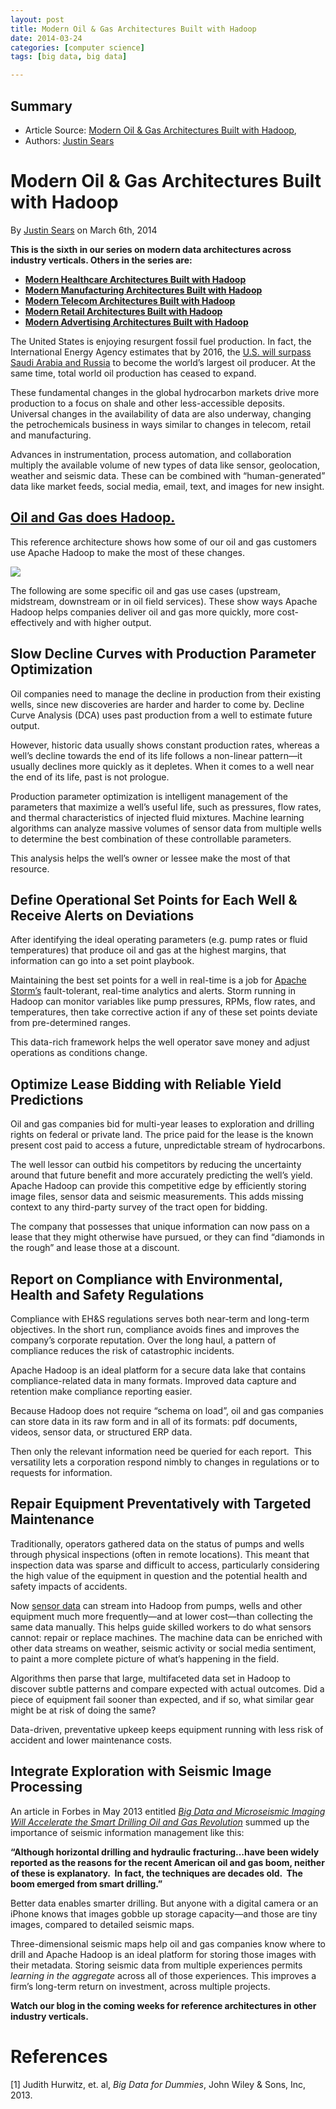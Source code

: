 ```yaml
---
layout: post
title: Modern Oil & Gas Architectures Built with Hadoop
date: 2014-03-24
categories: [computer science]
tags: [big data, big data]

---
```


## Summary

* Article Source: [Modern Oil & Gas Architectures Built with Hadoop](http://hortonworks.com/blog/modern-oil-gas-architectures-built-hadoop/), 
* Authors: [Justin
Sears](http://hortonworks.com/blog/author/jcsears/ "Posts by Justin Sears")

# Modern Oil & Gas Architectures Built with Hadoop 


By [Justin
Sears](http://hortonworks.com/blog/author/jcsears/ "Posts by Justin Sears")
on
March 6th, 2014

**This is the sixth in our series on modern data architectures across
industry verticals. Others in the series are:**

-   [**Modern Healthcare Architectures Built with
    Hadoop**](http://hortonworks.com/blog/modern-healthcare-architectures-built-with-hadoop/)
-   [**Modern Manufacturing Architectures Built with
    Hadoop**](http://hortonworks.com/blog/modern-manufacturing-architectures-built-hadoop/)
-   [**Modern Telecom Architectures Built with
    Hadoop**](http://hortonworks.com/blog/modern-telecom-architectures-built-hadoop)
-   [**Modern Retail Architectures Built with
    Hadoop**](http://hortonworks.com/blog/modern-retail-architectures-built-hadoop/)
-   [**Modern Advertising Architectures Built with
    Hadoop**](http://hortonworks.com/blog/modern-advertising-architectures-built-hadoop/)

The United States is enjoying resurgent fossil fuel production. In fact,
the International Energy Agency estimates that by 2016, the [U.S. will
surpass Saudi Arabia and Russia](http://www.cnbc.com/id/101190132) to
become the world’s largest oil producer. At the same time, total world
oil production has ceased to expand.

These fundamental changes in the global hydrocarbon markets drive more
production to a focus on shale and other less-accessible deposits.
Universal changes in the availability of data are also underway,
changing the petrochemicals business in ways similar to changes in
telecom, retail and manufacturing.

Advances in instrumentation, process automation, and collaboration
multiply the available volume of new types of data like sensor,
geolocation, weather and seismic data. These can be combined with
“human-generated” data like market feeds, social media, email, text, and
images for new insight.

## [Oil and Gas does Hadoop.](http://hortonworks.com/industry/oil-and-gas-does-hadoop/)

This reference architecture shows how some of our oil and gas customers
use Apache Hadoop to make the most of these changes.

[![](http://hortonworks.com/wp-content/uploads/2014/03/Oil-and-Gas-Ref-Arch.png)](http://hortonworks.com/industry/oil-and-gas-does-hadoop/)

The following are some specific oil and gas use cases (upstream,
midstream, downstream or in oil field services). These show ways Apache
Hadoop helps companies deliver oil and gas more quickly, more
cost-effectively and with higher output.

## Slow Decline Curves with Production Parameter Optimization

Oil companies need to manage the decline in production from their
existing wells, since new discoveries are harder and harder to come by.
Decline Curve Analysis (DCA) uses past production from a well to
estimate future output.

However, historic data usually shows constant production rates, whereas
a well’s decline towards the end of its life follows a non-linear
pattern—it usually declines more quickly as it depletes. When it comes
to a well near the end of its life, past is not prologue.

Production parameter optimization is intelligent management of the
parameters that maximize a well’s useful life, such as pressures, flow
rates, and thermal characteristics of injected fluid mixtures. Machine
learning algorithms can analyze massive volumes of sensor data from
multiple wells to determine the best combination of these controllable
parameters.

This analysis helps the well’s owner or lessee make the most of that
resource.

## Define Operational Set Points for Each Well & Receive Alerts on Deviations

After identifying the ideal operating parameters (e.g. pump rates or
fluid temperatures) that produce oil and gas at the highest margins,
that information can go into a set point playbook.

Maintaining the best set points for a well in real-time is a job for
[Apache Storm’s](http://hortonworks.com/hadoop/storm/) fault-tolerant,
real-time analytics and alerts. Storm running in Hadoop can monitor
variables like pump pressures, RPMs, flow rates, and temperatures, then
take corrective action if any of these set points deviate from
pre-determined ranges.

This data-rich framework helps the well operator save money and adjust
operations as conditions change.

## Optimize Lease Bidding with Reliable Yield Predictions

Oil and gas companies bid for multi-year leases to exploration and
drilling rights on federal or private land. The price paid for the lease
is the known present cost paid to access a future, unpredictable stream
of hydrocarbons.

The well lessor can outbid his competitors by reducing the uncertainty
around that future benefit and more accurately predicting the well’s
yield. Apache Hadoop can provide this competitive edge by efficiently
storing image files, sensor data and seismic measurements. This adds
missing context to any third-party survey of the tract open for bidding.

The company that possesses that unique information can now pass on a
lease that they might otherwise have pursued, or they can find “diamonds
in the rough” and lease those at a discount.

## Report on Compliance with Environmental, Health and Safety Regulations

Compliance with EH&S regulations serves both near-term and long-term
objectives. In the short run, compliance avoids fines and improves the
company’s corporate reputation. Over the long haul, a pattern of
compliance reduces the risk of catastrophic incidents.

Apache Hadoop is an ideal platform for a secure data lake that contains
compliance-related data in many formats. Improved data capture and
retention make compliance reporting easier.

Because Hadoop does not require “schema on load”, oil and gas companies
can store data in its raw form and in all of its formats: pdf documents,
videos, sensor data, or structured ERP data.

Then only the relevant information need be queried for each report.
 This versatility lets a corporation respond nimbly to changes in
regulations or to requests for information.

## Repair Equipment Preventatively with Targeted Maintenance

Traditionally, operators gathered data on the status of pumps and wells
through physical inspections (often in remote locations). This meant
that inspection data was sparse and difficult to access, particularly
considering the high value of the equipment in question and the
potential health and safety impacts of accidents.

Now [sensor
data](http://hortonworks.com/use-cases/sensor-data-hadoop-example/) can
stream into Hadoop from pumps, wells and other equipment much more
frequently—and at lower cost—than collecting the same data manually.
This helps guide skilled workers to do what sensors cannot: repair or
replace machines. The machine data can be enriched with other data
streams on weather, seismic activity or social media sentiment, to paint
a more complete picture of what’s happening in the field.

Algorithms then parse that large, multifaceted data set in Hadoop to
discover subtle patterns and compare expected with actual outcomes. Did
a piece of equipment fail sooner than expected, and if so, what similar
gear might be at risk of doing the same?

Data-driven, preventative upkeep keeps equipment running with less risk
of accident and lower maintenance costs.

## Integrate Exploration with Seismic Image Processing

An article in Forbes in May 2013 entitled [*Big Data and Microseismic
Imaging Will Accelerate the Smart Drilling Oil and Gas
Revolution*](http://www.forbes.com/sites/markpmills/2013/05/08/big-data-and-microseismic-imaging-will-accelerate-the-smart-drilling-oil-and-gas-revolution/)
summed up the importance of seismic information management like this:

**“Although horizontal drilling and hydraulic fracturing…have been
widely reported as the reasons for the recent American oil and gas boom,
neither of these is explanatory.  In fact, the techniques are decades
old.  The boom emerged from smart drilling.”**

Better data enables smarter drilling. But anyone with a digital camera
or an iPhone knows that images gobble up storage capacity—and those are
tiny images, compared to detailed seismic maps.

Three-dimensional seismic maps help oil and gas companies know where to
drill and Apache Hadoop is an ideal platform for storing those images
with their metadata. Storing seismic data from multiple experiences
permits *learning in the aggregate* across all of those experiences.
This improves a firm’s long-term return on investment, across multiple
projects.

**Watch our blog in the coming weeks for reference architectures in
other industry verticals.**


# References
[1] Judith Hurwitz, et. al, *Big Data for Dummies*, John Wiley & Sons, Inc, 2013.
